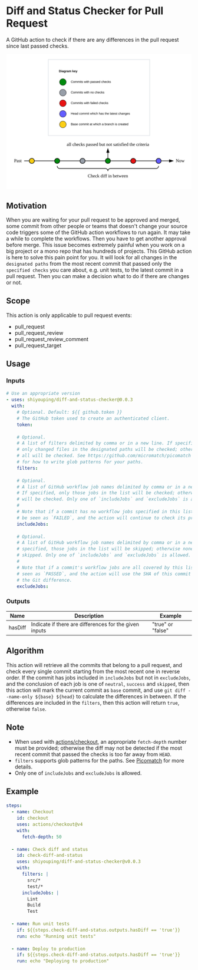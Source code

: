 # Diff and Status Checker for Pull Request

A GitHub action to check if there are any differences in the pull request since last passed checks.

![How it works](./diagram.svg)

## Motivation

When you are waiting for your pull request to be approved and merged, some commit from other people or teams that doesn't change your source code triggers some of the GitHub action workflows to run again. It may take a while to complete the workflows. Then you have to get another approval before merge. This issue becomes extremely painful when you work on a big project or a mono repo that has hundreds of projects. This GitHub action is here to solve this pain point for you. It will look for all changes in the `designated paths` from the most recent commit that passed only the `specified checks` you care about, e.g. unit tests, to the latest commit in a pull request. Then you can make a decision what to do if there are changes or not.

## Scope

This action is only applicable to pull request events:

- pull_request
- pull_request_review
- pull_request_review_comment
- pull_request_target

## Usage

### Inputs

```yaml
# Use an appropriate version
- uses: shiyouping/diff-and-status-checker@0.0.3
  with:
    # Optional. Default: ${{ github.token }}
    # The GitHub token used to create an authenticated client.
    token:

    # Optional.
    # A list of filters delimited by comma or in a new line. If specified,
    # only changed files in the designated paths will be checked; otherwise
    # all will be checked. See https://github.com/micromatch/picomatch
    # for how to write glob patterns for your paths.
    filters:

    # Optional.
    # A list of GitHub workflow job names delimited by comma or in a new line.
    # If specified, only those jobs in the list will be checked; otherwise all
    # will be checked. Only one of `includeJobs` and `excludeJobs` is allowed.
    #
    # Note that if a commit has no workflow jobs specified in this list, it will
    # be seen as `FAILED`, and the action will continue to check its previous commits.
    includeJobs:

    # Optional.
    # A list of GitHub workflow job names delimited by comma or in a new line. If
    # specified, those jobs in the list will be skipped; otherwise none will be
    # skipped. Only one of `includeJobs` and `excludeJobs` is allowed.
    #
    # Note that if a commit's workflow jobs are all covered by this list, it will be
    # seen as `PASSED`, and the action will use the SHA of this commit to calculate
    # the Git difference.
    excludeJobs:
```

### Outputs

| Name    | Description                                            | Example           |
| ------- | ------------------------------------------------------ | ----------------- |
| hasDiff | Indicate if there are differences for the given inputs | "true" or "false" |

## Algorithm

This action will retrieve all the commits that belong to a pull request, and check every single commit starting from the most recent one in reverse order. If the commit has jobs included in `includeJobs` but not in `excludeJobs`, and the conclusion of each job is one of `neutral`, `success` and `skipped`, then this action will mark the current commit as `base` commit, and use `git diff --name-only ${base} ${head}` to calculate the differences in between. If the differences are included in the `filters`, then this action will return `true`, otherwise `false`.

## Note

- When used with [actions/checkout](https://github.com/marketplace/actions/checkout), an appropriate `fetch-depth` number must be provided; otherwise the diff may not be detected if the most recent commit that passed the checks is too far away from `HEAD`.
- `filters` supports glob patterns for the paths. See [Picomatch](https://github.com/micromatch/picomatch) for more details.
- Only one of `includeJobs` and `excludeJobs` is allowed.

## Example

```yaml
steps:
  - name: Checkout
    id: checkout
    uses: actions/checkout@v4
    with:
      fetch-depth: 50

  - name: Check diff and status
    id: check-diff-and-status
    uses: shiyouping/diff-and-status-checker@v0.0.3
    with:
      filters: |
        src/*
        test/*
      includeJobs: |
        Lint
        Build
        Test

  - name: Run unit tests
    if: ${{steps.check-diff-and-status.outputs.hasDiff == 'true'}}
    run: echo "Running unit tests"

  - name: Deploy to production
    if: ${{steps.check-diff-and-status.outputs.hasDiff == 'true'}}
    run: echo "Deploying to production"
```

